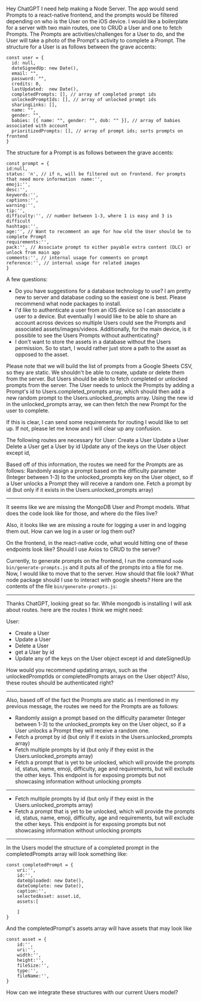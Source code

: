 Hey ChatGPT I need help making a Node Server. The app would send Prompts to a react-native frontend, and the prompts would be filtered depending on who is the User on the iOS device. I would like a boilerplate for a server with two main routes, one to CRUD a User and one to fetch Prompts. The Prompts are activities/challenges for a User to do, and the User will take a photo of the Prompt's activity to complete a Prompt.
The structure for a User is as follows between the grave accents:

```
const user = {
  id: null,
  dateSignedUp: new Date(),
  email: "",
  password: "",
  credits: 0,
  lastUpdated:  new Date(),
  completedPrompts: [], // array of completed prompt ids
  unlockedPromptIds: [], // array of unlocked prompt ids
  sharingLinks: [],
  name: "",
  gender: "",
  babies: [{ name: "", gender: "", dob: "" }], // array of babies associated with account
  prioritizedPrompts: [], // array of prompt ids; sorts prompts on frontend
}
```

The structure for a Prompt is as follows between the grave accents:

```
const prompt = {
id:null,
status: 'n', // if n, will be filtered out on frontend. For prompts that need more information	name:'',
emoji:'',
desc:'',
keywords:'',
captions:'',
warning:'',
tip:'',
difficulty:'', // number between 1-3, where 1 is easy and 3 is difficult
hashtags:'',
age:'', // Want to recomment an age for how old the User should be to complete Prompt
requirements:'',
pack:'', // Associate prompt to either payable extra content (DLC) or unlock from main app
comments:'', // internal usage for comments on prompt
reference:'', // internal usage for related images
}
```

A few questions:

- Do you have suggestions for a database technology to use? I am pretty new to server and database coding so the easiest one is best. Please recommend what node packages to install.
- I'd like to authenticate a user from an iOS device so I can associate a user to a device. But eventually I would like to be able to share an account across devices so multiple Users could see the Prompts and associated assets/images/videos. Additionally, for the main device, is it possible to see the Users Prompts without authenticating?
- I don't want to store the assets in a database without the Users permission. So to start, I would rather just store a path to the asset as opposed to the asset.

Please note that we will build the list of prompts from a Google Sheets CSV, so they are static. We shouldn't be able to create, update or delete them from the server. But Users should be able to fetch completed or unlocked prompts from the server. The User needs to unlock the Prompts by adding a Prompt's id to Users.completed_prompts array, which should then add a new random prompt to the Users.unlocked_prompts array. Using the new id in the unlocked_prompts array, we can then fetch the new Prompt for the user to complete.

If this is clear, I can send some requirements for routing I would like to set up. If not, please let me know and I will clear up any confusion.

The following routes are necessary for User:
Create a User
Update a User
Delete a User
get a User by id
Update any of the keys on the User object except id,

Based off of this information, the routes we need for the Prompts are as follows:
Randomly assign a prompt based on the difficulty parameter (Integer between 1-3) to the unlocked_prompts key on the User object, so if a User unlocks a Prompt they will receive a random one.
Fetch a prompt by id (but only if it exists in the Users.unlocked_prompts array)

---

It seems like we are missing the MongoDB User and Prompt models. What does the code look like for those, and where do the files live?

Also, it looks like we are missing a route for logging a user in and logging them out. How can we log in a user or log them out?

On the frontend, in the react-native code, what would hitting one of these endpoints look like? Should I use Axios to CRUD to the server?

Currently, to generate prompts on the frontend, I run the command `node bin/generate-prompts.js` and it puts all of the prompts into a file for me. Now, I would like to move that to the server. How should that file look? What node package should I use to interact with google sheets? Here are the contents of the file `bin/generate-prompts.js`:

---

Thanks ChatGPT, looking great so far. While mongodb is installing I will ask about routes. here are the routes I think we might need:

User:

- Create a User
- Update a User
- Delete a User
- get a User by id
- Update any of the keys on the User object except id and dateSignedUp

How would you recommend updating arrays, such as the unlockedPromptIds or completedPrompts arrays on the User object? Also, these routes should be authenticated right?

---

Also, based off of the fact the Prompts are static as I mentioned in my previous message, the routes we need for the Prompts are as follows:

- Randomly assign a prompt based on the difficulty parameter (Integer between 1-3) to the unlocked_prompts key on the User object, so if a User unlocks a Prompt they will receive a random one.
- Fetch a prompt by id (but only if it exists in the Users.unlocked_prompts array)
- Fetch multiple prompts by id (but only if they exist in the Users.unlocked_prompts array)
- Fetch a prompt that is yet to be unlocked, which will provide the prompts id, status, name, emoji, difficulty, age and requirements, but will exclude the other keys. This endpoint is for exposing prompts but not showcasing information without unlocking prompts

---

- Fetch multiple prompts by id (but only if they exist in the Users.unlocked_prompts array)
- Fetch a prompt that is yet to be unlocked, which will provide the prompts id, status, name, emoji, difficulty, age and requirements, but will exclude the other keys. This endpoint is for exposing prompts but not showcasing information without unlocking prompts

---

In the Users model the structure of a completed prompt in the completedPrompts array will look something like:

```
const completedPrompt = {
    uri:'',
    id:'',
    dateUploaded: new Date(),
    dateComplete: new Date(),
    caption:'',
    selectedAsset: asset.id,
    assets:[

    ]
}
```

And the completedPrompt's assets array will have assets that may look like

```
const asset = {
    id:'',
    uri:'',
    width:'',
    height:'',
    fileSize:'',
    type:'',
    fileName:'',
}

```

How can we integrate these structures with our current Users model?
